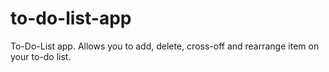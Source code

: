 # to-do-list-app
To-Do-List app. Allows you to add, delete, cross-off and rearrange item on your to-do list. 
